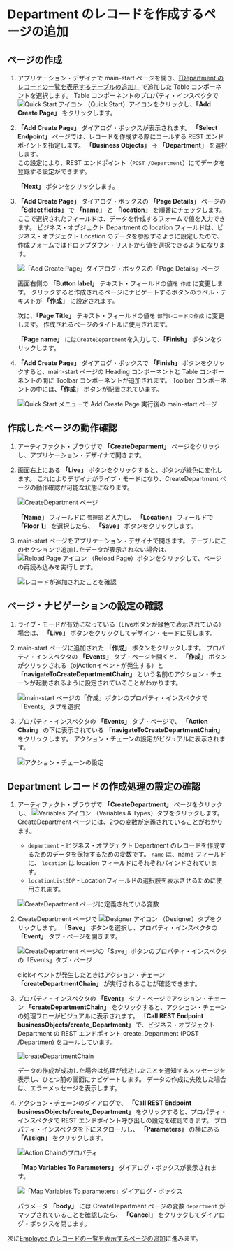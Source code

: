 # Department のレコードを作成するページの追加

## ページの作成

1.  アプリケーション・デザイナで main-start ページを開き、[『Department のレコードの一覧を表示するテーブルの追加』](add_departments_table.md) で追加した Table コンポーネントを選択します。
    Table コンポーネントのプロパティ・インスペクタで
    ![Quick Start アイコン](../icons/vbcscp_qs_icon.png)
    （Quick Start）アイコンをクリックし、**「Add Create Page」** をクリックします。

1.  **「Add Create Page」** ダイアログ・ボックスが表示されます。
    **「Select Endpoint」** ページでは、レコードを作成する際にコールする REST エンドポイントを指定します。
    **「Business Objects」** → **「Department」** を選択します。  
    この設定により、REST エンドポイント（`POST /Department`）にてデータを登録する設定ができます。  

    **「Next」** ボタンをクリックします。

1.  **「Add Create Page」** ダイアログ・ボックスの **「Page Details」** ページの **「Select fields」** で **「name」** と **「location」** を順番にチェックします。
    ここで選択されたフィールドは、データを作成するフォームで値を入力できます。
    ビジネス・オブジェクト Department の location フィールドは、ビジネス・オブジェクト Location のデータを参照するように設定したので、作成フォームではドロップダウン・リストから値を選択できるようになります。

    ![「Add Create Page」ダイアログ・ボックスの「Page Details」ページ](images/department_page_details.png)

    画面右側の **「Button label」** テキスト・フィールドの値を `作成` に変更します。
    クリックすると作成されるページにナビゲートするボタンのラベル・テキストが **「作成」** に設定されます。

    次に、**「Page Title」** テキスト・フィールドの値を `部門レコードの作成` に変更します。
    作成されるページのタイトルに使用されます。

    **「Page name」** には`CreateDepartment`を入力して、**「Finish」** ボタンをクリックします。

1.  **「Add Create Page」** ダイアログ・ボックスで **「Finish」** ボタンをクリックすると、main-start ページの Heading コンポーネントと Table コンポーネントの間に Toolbar コンポーネントが追加されます。
    Toolbar コンポーネントの中には、**「作成」** ボタンが配置されています。

    ![Quick Start メニューで Add Create Page 実行後の main-start ページ](images/main-start-add_create_page.png)

## 作成したページの動作確認

1.  アーティファクト・ブラウザで **「CreateDeparment」** ページをクリックし、アプリケーション・デザイナで開きます。

1.  画面右上にある **「Live」** ボタンをクリックすると、ボタンが緑色に変化します。
    これによりデザイナがライブ・モードになり、CreateDepartment ページの動作確認が可能な状態になります。

    ![CreateDepartment ページ](images/create_department_live_set.png)

    **「Name」** フィールドに `管理部` と入力し、 **「Location」** フィールドで **「Floor 1」** を選択したら、 **「Save」** ボタンをクリックします。

1.  main-start ページをアプリケーション・デザイナで開きます。
    テーブルにこのセクションで追加したデータが表示されない場合は、
    ![Reload Page アイコン](../icons/vbcscp_reload_icon.png)
    （Reload Page）ボタンをクリックして、ページの再読み込みを実行します。

    ![レコードが追加されたことを確認](images/department_table_live.png)

## ページ・ナビゲーションの設定の確認

1.  ライブ・モードが有効になっている（Liveボタンが緑色で表示されている）場合は、 **「Live」** ボタンをクリックしてデザイン・モードに戻します。

1.  main-start ページに追加された **「作成」** ボタンをクリックします。
    プロパティ・インスペクタの **「Events」** タブ・ページを開くと、 **「作成」** ボタンがクリックされる（ojActionイベントが発生する）と **「navigateToCreateDepartmentChain」** という名前のアクション・チェーンが起動されるように設定されていることがわかります。

    ![main-start ページの「作成」ボタンのプロパティ・インスペクタで「Events」タブを選択](images/create_department_chains.png)

1.  プロパティ・インスペクタの **「Events」** タブ・ページで、 **「Action Chain」** の下に表示されている **「navigateToCreateDepartmentChain」** をクリックします。
    アクション・チェーンの設定がビジュアルに表示されます。

    ![アクション・チェーンの設定](images/create_department_chains2.png)

## Department レコードの作成処理の設定の確認

1.  アーティファクト・ブラウザで **「CreateDepartment」** ページをクリックし、
    ![Variables アイコン](../icons/vbcscp_variables_icon.png)
    （Variables & Types）タブをクリックします。
    CreateDepartment ページには、2つの変数が定義されていることがわかります。

    - `department` - ビジネス・オブジェクト Department のレコードを作成するためのデータを保持するための変数です。
    `name` は、name フィールドに、 `location` は location フィールドにそれぞれバインドされています。
    - `locationListSDP` - Locationフィールドの選択肢を表示させるために使用されます。

    ![CreateDepartment ページに定義されている変数](images/create_department_variable.png)

1.  CreateDepartment ページで
    ![Designer アイコン](../icons/vbcscp_designer_icon.png)
    （Designer）タブをクリックします。
    **「Save」** ボタンを選択し、プロパティ・インスペクタの **「Event」** タブ・ページを開きます。

    ![CreateDepartment ページの「Save」ボタンのプロパティ・インスペクタの「Events」タブ・ページ](images/create_department_events.png)

    clickイベントが発生したときはアクション・チェーン **「createDepartmentChain」** が実行されることが確認できます。

1.  プロパティ・インスペクタの **「Event」** タブ・ページでアクション・チェーン **「createDepartmentChain」** をクリックすると、アクション・チェーンの処理フローがビジュアルに表示されます。
    **「Call REST Endpoint businessObjects/create_Department」** で、ビジネス・オブジェクト Department の REST エンドポイント create_Department (POST /Departmen) をコールしています。

    ![createDepartmentChain](images/create_department_events_chain.png)

    データの作成が成功した場合は処理が成功したことを通知するメッセージを表示し、ひとつ前の画面にナビゲートします。
    データの作成に失敗した場合は、エラーメッセージを表示します。

1.  アクション・チェーンのダイアログで、 **「Call REST Endpoint businessObjects/create_Department」** をクリックすると、プロパティ・インスペクタで REST エンドポイント呼び出しの設定を確認できます。
    プロパティ・インスペクタを下にスクロールし、 **「Parameters」** の横にある **「Assign」** をクリックします。

    ![Action Chainのプロパティ](images/create_department_chain_mapping.png)

    **「Map Variables To Parameters」** ダイアログ・ボックスが表示されます。

    ![「Map Variables To parameters」ダイアログ・ボックス](images/create_department_events_chain2.png)

    パラメータ **「body」** には CreateDepartment ページの変数 `department` がマップされていることを確認したら、 **「Cancel」** をクリックしてダイアログ・ボックスを閉じます。  

次に[Employee のレコードの一覧を表示するページの追加](add_employees_table.md)に進みます。
